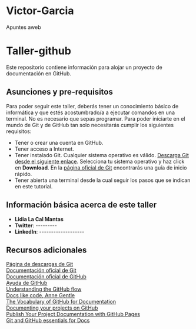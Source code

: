# Victor-Garcia
Apuntes aweb
# Taller-github

Este repositorio contiene información para alojar un proyecto de documentación en GitHub.

## Asunciones y pre-requisitos

Para poder seguir este taller, deberás tener un conocimiento básico de informática y que estés acostumbrado/a a ejecutar comandos en una terminal. No es necesario que sepas programar. Para poder iniciarte en el mundo de Git y de GitHub tan solo necesitarás cumplir los siguientes requisitos:

- Tener o crear una cuenta en GitHub.  
- Tener acceso a Internet.  
- Tener instalado Git. Cualquier sistema operativo es válido. [Descarga Git desde el siguiente enlace](https). Selecciona tu sistema operativo y haz click en **Download**. En la [página oficial de Git](https:) encontrarás una guía de inicio rápido.  
- Tener abierta una terminal desde la cual seguir los pasos que se indican en este tutorial.  

## Información básica acerca de este taller

- **Lidia La Cal Mantas**  
- **Twitter**: ---------  
- **LinkedIn**: -------------------

## Recursos adicionales

[Página de descargas de Git](https:)  
  [Documentación oficial de Git](https)  
 [Documentación oficial de GitHub](https)  
  [Ayuda de GitHub](https)  
 [Understanding the GitHub flow](https)  
 [Docs like code, Anne Gentle](https)  
  [The Vocabulary of GitHub for Documentation](https)  
 [Documenting your projects on GitHub](ht)  
  [Publish Your Project Documentation with GitHub Pages](http/)  
 [Git and GitHub essentials for Docs](ht)  
